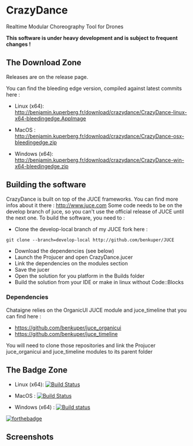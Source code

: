 # CrazyDance
Realtime Modular Choreography Tool for Drones

**This software is under heavy development and is subject to frequent changes !**

## The Download Zone

Releases are on the release page.

You can find the bleeding edge version, compiled against latest commits here :

- Linux (x64):  http://benjamin.kuperberg.fr/download/crazydance/CrazyDance-linux-x64-bleedingedge.AppImage

- MacOS :  http://benjamin.kuperberg.fr/download/crazydance/CrazyDance-osx-bleedingedge.zip
 
- Windows (x64):  http://benjamin.kuperberg.fr/download/crazydance/CrazyDance-win-x64-bleedingedge.zip

## Building the software

CrazyDance is built on top of the JUCE frameworks. You can find more infos about it there : http://www.juce.com
Some code needs to be on the develop branch of juce, so you can't use the official release of JUCE until the next one.
To build the software, you need to :
  - Clone the develop-local branch of my JUCE fork here :
  
  `git clone --branch=develop-local http://github.com/benkuper/JUCE`
  - Download the dependencies (see below)
  - Launch the Projucer and open CrazyDance.jucer
  - Link the dependencies on the modules section
  - Save the jucer
  - Open the solution for you platform in the Builds folder
  - Build the solution from your IDE or make in linux without Code::Blocks

### Dependencies

  Chataigne relies on the OrganicUI JUCE module and juce_timeline that you can find here :  
  - https://github.com/benkuper/juce_organicui
  - https://github.com/benkuper/juce_timeline
  
  You will need to clone those repositories and link the Projucer juce_organicui and juce_timeline modules to its parent folder

## The Badge Zone

- Linux (x64):  [![Build Status](https://travis-matrix-badges.herokuapp.com/repos/benkuper/CrazyDance/branches/master/2)](https://travis-ci.org/benkuper/CrazyDance)

- MacOS : [![Build Status](https://travis-matrix-badges.herokuapp.com/repos/benkuper/CrazyDance/branches/master/1)](https://travis-ci.org/benkuper/CrazyDance)

- Windows (x64) : [![Build status](https://ci.appveyor.com/api/projects/status/eckfb76a18twxna5?svg=true)](https://ci.appveyor.com/project/benkuper/crazydance)

[![forthebadge](http://forthebadge.com/images/badges/gluten-free.svg)](http://forthebadge.com)

## Screenshots


